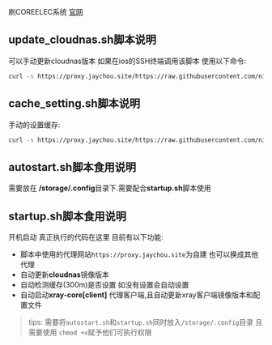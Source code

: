 刷COREELEC系统 [官网](https://coreelec.org/)

## update_cloudnas.sh脚本说明

可以手动更新cloudnas版本 如果在ios的SSH终端调用该脚本 使用以下命令:

```bash
curl -s https://proxy.jaychou.site/https://raw.githubusercontent.com/nichuanfang/config-server/master/kodi/update_cloudnas.sh | bash
```

## cache_setting.sh脚本说明

手动的设置缓存:

```bash
curl -s https://proxy.jaychou.site/https://raw.githubusercontent.com/nichuanfang/config-server/master/kodi/cache_setting.sh | bash
```

## autostart.sh脚本食用说明

需要放在 **/storage/.config**目录下.需要配合**startup.sh**脚本使用

## startup.sh脚本食用说明

开机启动 真正执行的代码在这里 目前有以下功能:

- 脚本中使用的代理网站`https://proxy.jaychou.site`为自建 也可以换成其他代理
- 自动更新**cloudnas**镜像版本
- 自动检测缓存(300m)是否设置 如没有设置会自动设置
- 自动启动**xray-core[client]**  代理客户端,且自动更新xray客户端镜像版本和配置文件

> tips: 需要将`autostart.sh`和`startup.sh`同时放入`/storage/.config`目录 且需要使用 `chmod +x`赋予他们可执行权限

  
